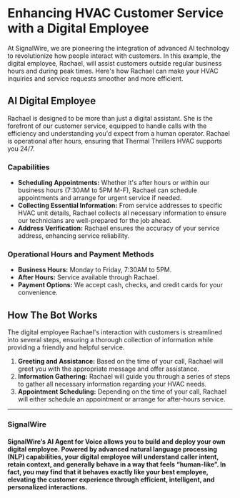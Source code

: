 # Enhancing HVAC Customer Service with a Digital Employee

At SignalWire, we are pioneering the integration of advanced AI technology to revolutionize how people interact with customers. In this example, the digital employee, Rachael, will assist customers outside regular business hours and during peak times. Here's how Rachael can make your HVAC inquiries and service requests smoother and more efficient.

## AI Digital Employee

Rachael is designed to be more than just a digital assistant. She is the forefront of our customer service, equipped to handle calls with the efficiency and understanding you'd expect from a human operator. Rachael is operational after hours, ensuring that Thermal Thrillers HVAC supports you 24/7.

### **Capabilities**

- **Scheduling Appointments:** Whether it's after hours or within our business hours (7:30AM to 5PM M-F), Rachael can schedule appointments and arrange for urgent service if needed.
- **Collecting Essential Information:** From service addresses to specific HVAC unit details, Rachael collects all necessary information to ensure our technicians are well-prepared for the job ahead.
- **Address Verification:** Rachael ensures the accuracy of your service address, enhancing service reliability.

### **Operational Hours and Payment Methods**

- **Business Hours:** Monday to Friday, 7:30AM to 5PM.
- **After Hours:** Service available through Rachael.
- **Payment Options:** We accept cash, checks, and credit cards for your convenience.

## How The Bot Works

The digital employee Rachael's interaction with customers is streamlined into several steps, ensuring a thorough collection of information while providing a friendly and helpful service.

1. **Greeting and Assistance:** Based on the time of your call, Rachael will greet you with the appropriate message and offer assistance.
2. **Information Gathering:** Rachael will guide you through a series of steps to gather all necessary information regarding your HVAC needs.
3. **Appointment Scheduling:** Depending on the time of your call, Rachael will either schedule an appointment or arrange for after-hours service.

---------------------

### SignalWire

#### SignalWire’s AI Agent for Voice allows you to build and deploy your own digital employee. Powered by advanced natural language processing (NLP) capabilities, your digital employee will understand caller intent, retain context, and generally behave in a way that feels “human-like”.  In fact, you may find that it behaves exactly like your best employee, elevating the customer experience through efficient, intelligent, and personalized interactions.



